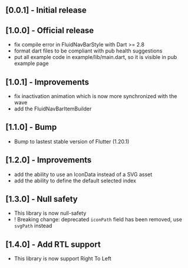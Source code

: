 ## [0.0.1] - Initial release

## [1.0.0] - Official release
  - fix compile error in FluidNavBarStyle with Dart >= 2.8
  - format dart files to be compliant with pub health suggestions
  - put all example code in example/lib/main.dart, so it is visible in pub example page


## [1.0.1] - Improvements
  - fix inactivation animation which is now more synchronized with the wave
  - add the FluidNavBarItemBuilder
  
## [1.1.0] - Bump
  - Bump to lastest stable version of Flutter (1.20.1)
    
## [1.2.0] - Improvements
  - add the ability to use an IconData instead of a SVG asset  
  - add the ability to define the default selected index 
      

## [1.3.0] - Null safety
  - This library is now null-safety
  - ! Breaking change: deprecated `iconPath` field has been removed, use `svgPath` instead

## [1.4.0] - Add RTL support
  - This library is now support Right To Left